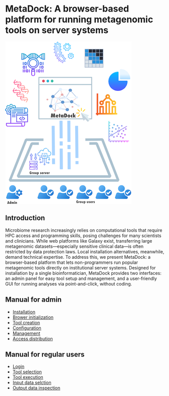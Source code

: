 # MetaDock: A browser-based platform for running metagenomic tools on server systems

![MetaDock Logo](./images/metadock_graphic_abstract_downsize.png)

## Introduction
Microbiome research increasingly relies on computational tools that require HPC access and programming skills, posing challenges for many scientists and clinicians. While web platforms like Galaxy exist, transferring large metagenomic datasets—especially sensitive clinical data—is often restricted by data protection laws. Local installation alternatives, meanwhile, demand technical expertise. To address this, we present MetaDock: a browser-based platform that lets non-programmers run popular metagenomic tools directly on institutional server systems. Designed for installation by a single bioinformatician, MetaDock provides two interfaces: an admin panel for easy tool setup and management, and a user-friendly GUI for running analyses via point-and-click, without coding.

## Manual for admin 

- [Installation]()
- [Brower initialization]()
- [Tool creation]()
- [Configuration]()
- [Management]()
- [Access distribution]()

## Manual for regular users

- [Login]()
- [Tool selection]()
- [Tool execution]()
- [Input data selction]()
- [Output data inspection]()